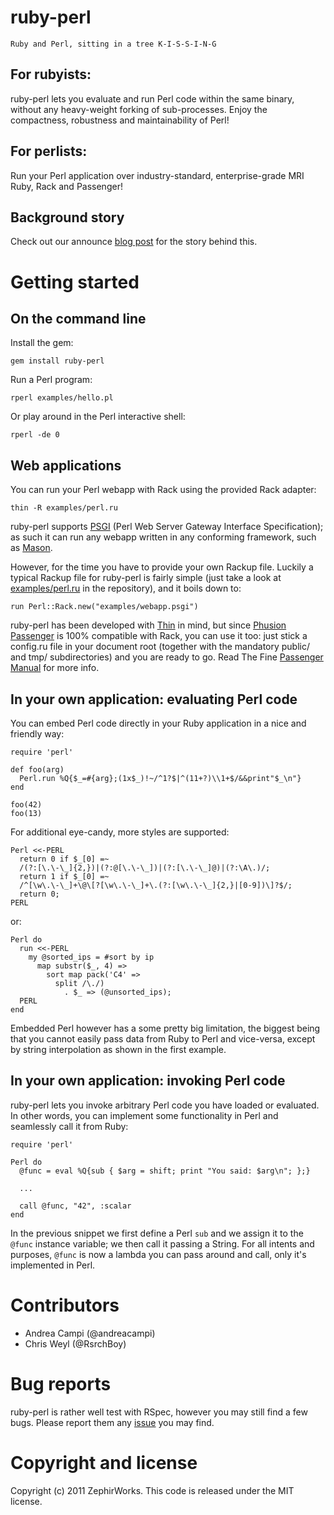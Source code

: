 ruby-perl
=========

    Ruby and Perl, sitting in a tree K-I-S-S-I-N-G

For rubyists:
-------------

ruby-perl lets you evaluate and run Perl code within the same binary, without
any heavy-weight forking of sub-processes. Enjoy the compactness, robustness
and maintainability of Perl!

For perlists:
-------------

Run your Perl application over industry-standard, enterprise-grade MRI Ruby,
Rack and Passenger!

Background story
----------------

Check out our announce [blog post](http://blog.zephirworks.com/47768566) for the story behind this.

Getting started
===============

On the command line
-------------------

Install the gem:

    gem install ruby-perl

Run a Perl program:

    rperl examples/hello.pl

Or play around in the Perl interactive shell:

    rperl -de 0

Web applications
----------------

You can run your Perl webapp with Rack using the provided Rack adapter:

    thin -R examples/perl.ru

ruby-perl supports [PSGI](http://search.cpan.org/~miyagawa/PSGI-1.03/PSGI.pod)
(Perl Web Server Gateway Interface Specification); as such it can run any
webapp written in any conforming framework, such as
[Mason](http://www.masonhq.com/).

However, for the time you have to provide your own Rackup file. Luckily a
typical Rackup file for ruby-perl is fairly simple (just take a look at
[examples/perl.ru](examples/perl.ru) in the repository), and it boils down to:

    run Perl::Rack.new("examples/webapp.psgi")

ruby-perl has been developed with [Thin](http://code.macournoyer.com/thin/)
in mind, but since [Phusion Passenger](http://www.modrails.com/) is 100%
compatible with Rack, you can use it too: just stick a config.ru file in your
document root (together with the mandatory public/ and tmp/ subdirectories)
and you are ready to go. Read The Fine [Passenger Manual](http://www.modrails.com/documentation/Users%20guide%20Apache.html#_deploying_a_rack_based_ruby_application)
for more info.

In your own application: evaluating Perl code
---------------------------------------------

You can embed Perl code directly in your Ruby application in a nice and
friendly way:

    require 'perl'
    
    def foo(arg)
      Perl.run %Q{$_=#{arg};(1x$_)!~/^1?$|^(11+?)\\1+$/&&print"$_\n"}
    end
    
    foo(42)
    foo(13)

For additional eye-candy, more styles are supported:

    Perl <<-PERL
      return 0 if $_[0] =~ 
      /(?:[\.\-\_]{2,})|(?:@[\.\-\_])|(?:[\.\-\_]@)|(?:\A\.)/;
      return 1 if $_[0] =~ 
      /^[\w\.\-\_]+\@\[?[\w\.\-\_]+\.(?:[\w\.\-\_]{2,}|[0-9])\]?$/;
      return 0;
    PERL

or:

    Perl do
      run <<-PERL
        my @sorted_ips = #sort by ip
          map substr($_, 4) =>
            sort map pack('C4' =>
              split /\./)
                . $_ => (@unsorted_ips);
      PERL
    end

Embedded Perl however has a some pretty big limitation, the biggest being
that you cannot easily pass data from Ruby to Perl and vice-versa, except
by string interpolation as shown in the first example.

In your own application: invoking Perl code
-------------------------------------------

ruby-perl lets you invoke arbitrary Perl code you have loaded or evaluated.
In other words, you can implement some functionality in Perl and seamlessly
call it from Ruby:

    require 'perl'
    
    Perl do
      @func = eval %Q{sub { $arg = shift; print "You said: $arg\n"; };}
      
      ...
      
      call @func, "42", :scalar
    end

In the previous snippet we first define a Perl `sub` and we assign it to
the `@func` instance variable; we then call it passing a String. For all
intents and purposes, `@func` is now a lambda you can pass around and call,
only it's implemented in Perl.

Contributors
============

* Andrea Campi (@andreacampi)
* Chris Weyl (@RsrchBoy)

Bug reports
===========

ruby-perl is rather well test with RSpec, however you may still find a few
bugs. Please report them any [issue](https://github.com/zephirworks/ruby-perl/issues)
you may find.

Copyright and license
=====================

Copyright (c) 2011 ZephirWorks.
This code is released under the MIT license.
